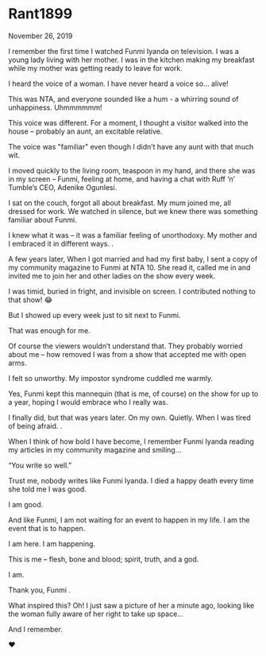 # Rant1899


November 26, 2019

I remember the first time I watched Funmi Iyanda on television. I was a young lady living with her mother. I was in the kitchen making my breakfast while my mother was getting ready to leave for work.

I heard the voice of a woman. I have never heard a voice so… alive!

This was NTA, and everyone sounded like a hum - a whirring sound of unhappiness. Uhmmmmmm!

This voice was different. For a moment, I thought a visitor walked into the house – probably an aunt, an excitable relative.

The voice was "familiar" even though I didn’t have any aunt with that much wit.

I moved quickly to the living room, teaspoon in my hand, and there she was in my screen – Funmi, feeling at home, and having a chat with Ruff ‘n’ Tumble’s CEO, Adenike Ogunlesi.

I sat on the couch, forgot all about breakfast. My mum joined me, all dressed for work. We watched in silence, but we knew there was something familiar about Funmi.

I knew what it was – it was a familiar feeling of unorthodoxy. My mother and I embraced it in different ways.
.

A few years later, When I got married and had my first baby, I sent a copy of my community magazine to Funmi at NTA 10. She read it, called me in and invited me to join her and other ladies on the show every week.

I was timid, buried in fright, and invisible on screen. I contributed nothing to that show! 😂

But I showed up every week just to sit next to Funmi.

That was enough for me.

Of course the viewers wouldn’t understand that. They probably worried about me – how removed I was from a show that accepted me with open arms.

I felt so unworthy. My impostor syndrome cuddled me warmly.

Yes, Funmi kept this mannequin (that is me, of course) on the show for up to a year, hoping I would embrace who I really was.

I finally did, but that was years later. On my own. Quietly. When I was tired of being afraid.
.

When I think of how bold I have become, I remember Funmi Iyanda reading my articles in my community magazine and smiling…

“You write so well.”

Trust me, nobody writes like Funmi Iyanda. I died a happy death every time she told me I was good.

I am good.

And like Funmi, I am not waiting for an event to happen in my life. I am the event that is to happen.

I am here. I am happening.

This is me – flesh, bone and blood; spirit, truth, and a god.

I am.

Thank you, Funmi
.

What inspired this? Oh! I just saw a picture of her a minute ago, looking like the woman fully aware of her right to take up space…

And I remember.

❤